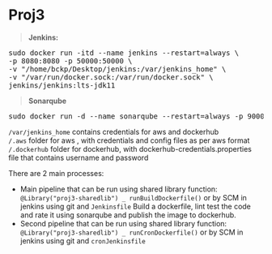 # Proj3

>**Jenkins:** 

<pre>sudo docker run -itd --name jenkins --restart=always \
-p 8080:8080 -p 50000:50000 \
-v "/home/bckp/Desktop/jenkins:/var/jenkins_home" \
-v "/var/run/docker.sock:/var/run/docker.sock" \
jenkins/jenkins:lts-jdk11  
</pre>

>**Sonarqube**
<pre>sudo docker run -d --name sonarqube --restart=always -p 9000:9000 -p 9092:9092 sonarqube</pre>

  `/var/jenkins_home` contains credentials for aws and dockerhub  
      `/.aws` folder for aws , with credentials and config files as per aws format  
      `/.dockerhub` folder for dockerhub, with dockerhub-credentials.properties file that contains username and password  

There are 2 main processes:
* Main pipeline that can be run using shared library function:
`@Library("proj3-sharedlib") _
runBuildDockerfile()`
or by SCM in jenkins using git and `Jenkinsfile`
Build a dockerfile, lint test the code and rate it using sonarqube and publish the image to dockerhub.
* Second pipeline that can be run using shared library function:
`@Library("proj3-sharedlib") _
runCronDockerfile()`
or by SCM in jenkins using git and `cronJenkinsfile`
